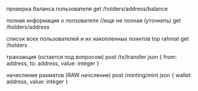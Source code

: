 проверка баланса пользователя
get /holders/address/balance

<!-- проверка уровня пользователя
get /holders/address/balance -->

полная информация о ползователе   //еще не полная (уточнить)
get /holders/address

список всех пользователей и их накопленных поинтов top rahmat 
get /holders

транзакция (остается под вопросом)
post /tx/transfer
json {
    from: address,
    to: address,
    value: integer
}

начесление рахматов  (RAW начсление)
post /minting/mint
json {
    wallet: address,
    value: integer
}

